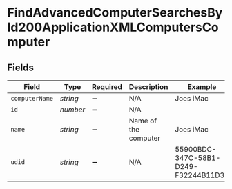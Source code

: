 # FindAdvancedComputerSearchesById200ApplicationXMLComputersComputer


## Fields

| Field                                | Type                                 | Required                             | Description                          | Example                              |
| ------------------------------------ | ------------------------------------ | ------------------------------------ | ------------------------------------ | ------------------------------------ |
| `computerName`                       | *string*                             | :heavy_minus_sign:                   | N/A                                  | Joes iMac                            |
| `id`                                 | *number*                             | :heavy_minus_sign:                   | N/A                                  |                                      |
| `name`                               | *string*                             | :heavy_minus_sign:                   | Name of the computer                 | Joes iMac                            |
| `udid`                               | *string*                             | :heavy_minus_sign:                   | N/A                                  | 55900BDC-347C-58B1-D249-F32244B11D30 |